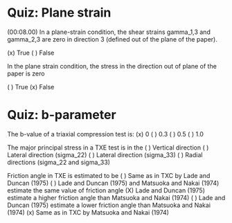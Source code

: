 # Quiz: Plane strain
(00:08.00)
In a plane-strain condition, the shear strains gamma_1,3 and gamma_2,3 are zero in direction 3 (defined out of the plane of the paper). 

(x) True
( ) False

In the plane strain condition, the stress in the direction out of plane of the paper is zero

( ) True
(x) False


# Quiz: b-parameter

The b-value of a triaxial compression test is:
(x) 0
( ) 0.3
( ) 0.5
( ) 1.0


The major principal stress in a TXE test is in the
( ) Vertical direction
( ) Lateral direction (sigma_22)
( ) Lateral direction (sigma_33)
( ) Radial directions (sigma_22 and sigma_33)

Friction angle in TXE is estimated to be
( ) Same as in TXC by Lade and Duncan (1975)
( ) Lade and Duncan (1975) and Matsuoka and Nakai (1974) estimate the same value of friction angle
(X) Lade and Duncan (1975) estimate a higher friction angle than Matsuoka and Nakai (1974)
( ) Lade and Duncan (1975) estimate a lower friction angle than Matsuoka and Nakai (1974)
(x) Same as in TXC by Matsuoka and Nakai (1974)

